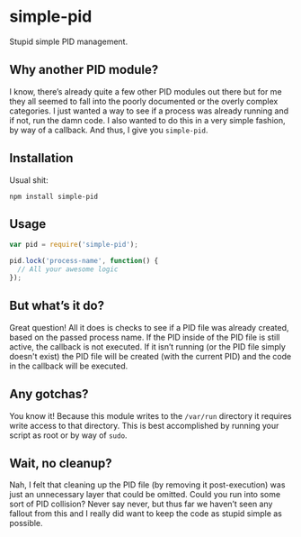 # simple-pid

Stupid simple PID management.

## Why another PID module?

I know, there’s already quite a few other PID modules out there but for me they
all seemed to fall into the poorly documented or the overly complex categories.
I just wanted a way to see if a process was already running and if not, run
the damn code. I also wanted to do this in a very simple fashion, by way of a
callback. And thus, I give you `simple-pid`.

## Installation

Usual shit:

```shell
npm install simple-pid
```

## Usage

```javascript
var pid = require('simple-pid');

pid.lock('process-name', function() {
  // All your awesome logic
});
```

## But what’s it do?

Great question! All it does is checks to see if a PID file was already created,
based on the passed process name. If the PID inside of the PID file is still
active, the callback is not executed. If it isn’t running (or the PID file
simply doesn't exist) the PID file will be created (with the current PID) and
the code in the callback will be executed.

## Any gotchas?

You know it! Because this module writes to the `/var/run` directory it requires
write access to that directory. This is best accomplished by running your script
as root or by way of `sudo`.

## Wait, no cleanup?

Nah, I felt that cleaning up the PID file (by removing it post-execution) was
just an unnecessary layer that could be omitted. Could you run into some sort of
PID collision? Never say never, but thus far we haven’t seen any fallout from
this and I really did want to keep the code as stupid simple as possible.
